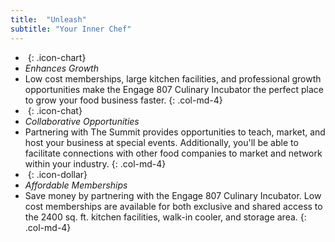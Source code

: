 ```yaml
---
title:  "Unleash"
subtitle: "Your Inner Chef"
---
```

- _&nbsp;_{: .icon-chart}
- *Enhances Growth*
- Low cost memberships, large kitchen facilities, and professional growth opportunities make the Engage 807 Culinary Incubator the perfect place to grow your food business faster.
{: .col-md-4}
- _&nbsp;_{: .icon-chat}
- *Collaborative Opportunities*
- Partnering with The Summit provides opportunities to teach, market, and host your business at special events.  Additionally, you'll be able to facilitate connections with other food companies to market and network within your industry.
{: .col-md-4}
- _&nbsp;_{: .icon-dollar}
- *Affordable Memberships*
- Save money by partnering with the Engage 807 Culinary Incubator. Low cost memberships are available for both exclusive and shared access to the 2400 sq. ft. kitchen facilities, walk-in cooler, and storage area.
{: .col-md-4}